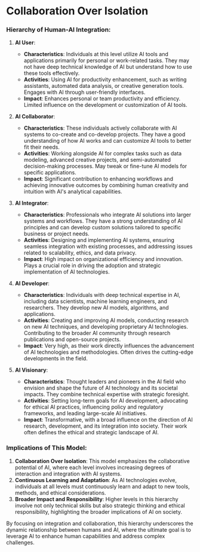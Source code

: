 # Collaboration Over Isolation
### Hierarchy of Human-AI Integration:

1. **AI User**:
   - **Characteristics**: Individuals at this level utilize AI tools and applications primarily for personal or work-related tasks. They may not have deep technical knowledge of AI but understand how to use these tools effectively.
   - **Activities**: Using AI for productivity enhancement, such as writing assistants, automated data analysis, or creative generation tools. Engages with AI through user-friendly interfaces.
   - **Impact**: Enhances personal or team productivity and efficiency. Limited influence on the development or customization of AI tools.

2. **AI Collaborator**:
   - **Characteristics**: These individuals actively collaborate with AI systems to co-create and co-develop projects. They have a good understanding of how AI works and can customize AI tools to better fit their needs.
   - **Activities**: Working alongside AI for complex tasks such as data modeling, advanced creative projects, and semi-automated decision-making processes. May tweak or fine-tune AI models for specific applications.
   - **Impact**: Significant contribution to enhancing workflows and achieving innovative outcomes by combining human creativity and intuition with AI's analytical capabilities.

3. **AI Integrator**:
   - **Characteristics**: Professionals who integrate AI solutions into larger systems and workflows. They have a strong understanding of AI principles and can develop custom solutions tailored to specific business or project needs.
   - **Activities**: Designing and implementing AI systems, ensuring seamless integration with existing processes, and addressing issues related to scalability, ethics, and data privacy.
   - **Impact**: High impact on organizational efficiency and innovation. Plays a crucial role in driving the adoption and strategic implementation of AI technologies.

4. **AI Developer**:
   - **Characteristics**: Individuals with deep technical expertise in AI, including data scientists, machine learning engineers, and researchers. They develop new AI models, algorithms, and applications.
   - **Activities**: Creating and improving AI models, conducting research on new AI techniques, and developing proprietary AI technologies. Contributing to the broader AI community through research publications and open-source projects.
   - **Impact**: Very high, as their work directly influences the advancement of AI technologies and methodologies. Often drives the cutting-edge developments in the field.

5. **AI Visionary**:
   - **Characteristics**: Thought leaders and pioneers in the AI field who envision and shape the future of AI technology and its societal impacts. They combine technical expertise with strategic foresight.
   - **Activities**: Setting long-term goals for AI development, advocating for ethical AI practices, influencing policy and regulatory frameworks, and leading large-scale AI initiatives.
   - **Impact**: Transformative, with a broad influence on the direction of AI research, development, and its integration into society. Their work often defines the ethical and strategic landscape of AI.

### Implications of This Model:

1. **Collaboration Over Isolation**: This model emphasizes the collaborative potential of AI, where each level involves increasing degrees of interaction and integration with AI systems.
2. **Continuous Learning and Adaptation**: As AI technologies evolve, individuals at all levels must continuously learn and adapt to new tools, methods, and ethical considerations.
3. **Broader Impact and Responsibility**: Higher levels in this hierarchy involve not only technical skills but also strategic thinking and ethical responsibility, highlighting the broader implications of AI on society.

By focusing on integration and collaboration, this hierarchy underscores the dynamic relationship between humans and AI, where the ultimate goal is to leverage AI to enhance human capabilities and address complex challenges.
